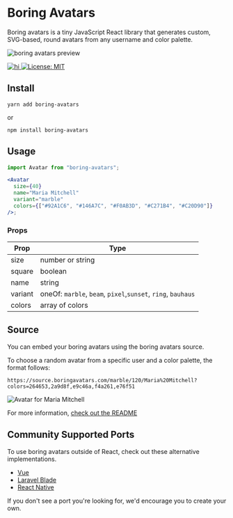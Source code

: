 
# Boring Avatars

Boring avatars is a tiny JavaScript React library that generates custom, SVG-based, round avatars from any username and color palette.

![boring avatars preview](https://github.com/boringdesigners/boring-avatars/blob/master/public/boring-avatars-preview.png?raw=true)

<a href="https://www.npmjs.com/package/boring-avatars">

![hi](https://badgen.net/npm/v/boring-avatars)
[![License: MIT](https://img.shields.io/badge/License-MIT-yellow.svg)](https://opensource.org/licenses/MIT)

</a>

## Install

```
yarn add boring-avatars
```

or

```
npm install boring-avatars
```

## Usage

```jsx
import Avatar from "boring-avatars";

<Avatar
  size={40}
  name="Maria Mitchell"
  variant="marble"
  colors={["#92A1C6", "#146A7C", "#F0AB3D", "#C271B4", "#C20D90"]}
/>;
```

### Props

| Prop    | Type                                                         |
| ------- | ------------------------------------------------------------ |
| size    | number or string                                             |
| square  | boolean                                                      |
| name    | string                                                       |
| variant | oneOf: `marble`, `beam`, `pixel`,`sunset`, `ring`, `bauhaus` |
| colors  | array of colors                                              |


## Source

You can embed your boring avatars using the boring avatars source.

To choose a random avatar from a specific user and a color palette, the format follows:

```
https://source.boringavatars.com/marble/120/Maria%20Mitchell?colors=264653,2a9d8f,e9c46a,f4a261,e76f51
```
![Avatar for Maria Mitchell](https://source.boringavatars.com/marble/120/Maria%20Mitchell?colors=264653,2a9d8f,e9c46a,f4a261,e76f51)


For more information, [check out the README](https://github.com/hihayk/boring-avatars-service/blob/main/README.md)

## Community Supported Ports

To use boring avatars outside of React, check out these alternative implementations.

- [Vue](https://github.com/mujahidfa/vue-boring-avatars)
- [Laravel Blade](https://github.com/khaled-sadek/blade-boring-avatars)
- [React Native](https://github.com/luhart/react-native-boring-avatars)

If you don't see a port you're looking for, we'd encourage you to create your own.
